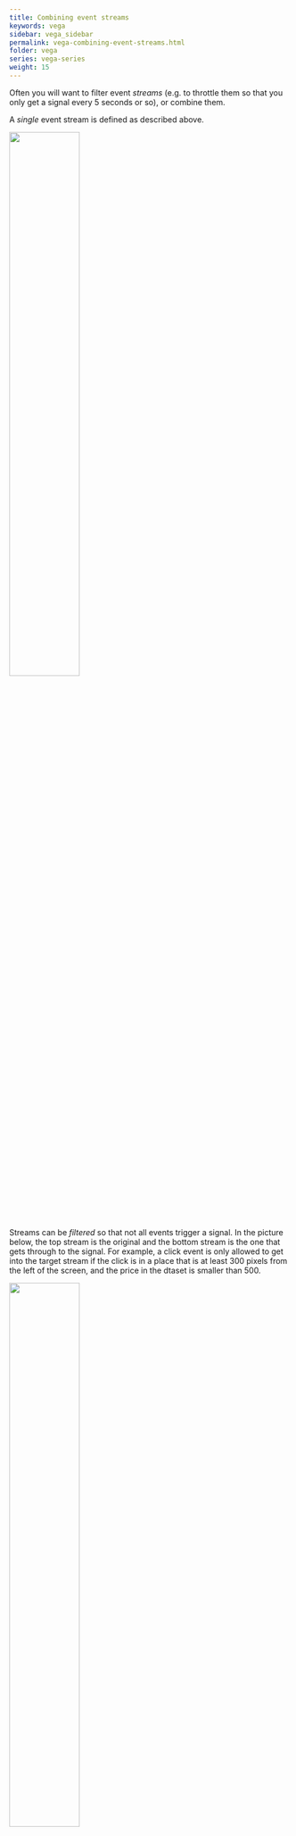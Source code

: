```yaml
---
title: Combining event streams
keywords: vega
sidebar: vega_sidebar
permalink: vega-combining-event-streams.html
folder: vega
series: vega-series
weight: 15
---
```

Often you will want to filter event _streams_ (e.g. to throttle them so that you only get a signal every 5 seconds or so), or combine them.

A _single_ event stream is defined as described above.

<img src="{{ site.baseurl }}/assets/vega-event-singlestream.png" width="50%" />

Streams can be _filtered_ so that not all events trigger a signal. In the picture below, the top stream is the original and the bottom stream is the one that gets through to the signal. For example, a click event is only allowed to get into the target stream if the click is in a place that is at least 300 pixels from the left of the screen, and the price in the dtaset is smaller than 500.

<img src="{{ site.baseurl }}/assets/vega-event-filteredstreams.png" width="50%" />

You can also filter events in a stream by whether or not they are between two other events. In this example, only mousemoves that are between a mousedown and mouseup are passed on. This is basically a drag.

<img src="{{ site.baseurl }}/assets/vega-event-between.png" width="50%" />

You can _merge_ different streams into one.

<img src="{{ site.baseurl }}/assets/vega-event-mergestreams.png" width="50%" />

And finally you can also _throttle_ event streams so that only a certain number of events get through in a given period of time.

<img src="{{ site.baseurl }}/assets/vega-event-throttled.png" width="50%" />

{:.exercise}
**Exercise** - Change the previous plot (which displays the mouse position) so that it _only_ gets shown when the mouse is both pressed and dragged.

{% include custom/series_vega_next.html %}
